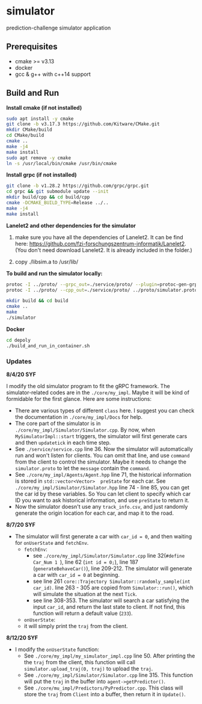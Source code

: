 # simulator #

prediction-challenge simulator application

## Prerequisites ##

 - cmake >= v3.13
 - docker
 - gcc & g++ with c++14 support

## Build and Run ##
**Install cmake (if not installed)**
```bash
sudo apt install -y cmake
git clone -b v3.17.3 https://github.com/Kitware/CMake.git
mkdir CMake/build
cd CMake/build
cmake ..
make -j4
make install
sudo apt remove -y cmake
ln -s /usr/local/bin/cmake /usr/bin/cmake
```

**Install grpc (if not installed)**
```bash
git clone -b v1.28.2 https://github.com/grpc/grpc.git
cd grpc && git submodule update --init
mkdir build/cpp && cd build/cpp
cmake -DCMAKE_BUILD_TYPE=Release ../..
make -j4
make install
```

**Lanelet2 and other dependencies for the simulator**

1. make sure you have all the dependencies of Lanelet2. It can be find here: https://github.com/fzi-forschungszentrum-informatik/Lanelet2. (You don't need download Lanelet2. It is already included in the folder.)

2. copy ./libsim.a to /usr/lib/


**To build and run the simulator locally:**

 ```bash
 protoc -I ../proto/ --grpc_out=./service/proto/ --plugin=protoc-gen-grpc=`which grpc_cpp_plugin` ../proto/simulator.proto
 protoc -I ../proto/ --cpp_out=./service/proto/ ../proto/simulator.proto

 mkdir build && cd build
 cmake ..
 make
 ./simulator
 ```

**Docker**

 ```bash
 cd depoly
 ./build_and_run_in_container.sh
 ```

### Updates

**8/4/20 SYF**

I modify the old simulator program to fit the gRPC framework. The simulator-related codes are in the `./core/my_impl`. Maybe it will be kind of formidable for the first glance. Here are some instructions:

- There are various types of different `class`  here. I suggest you can check the documentation in `./core/my_impl/Docs` for help.
- The core part of the simulator is in `./core/my_impl/Simulator/Simulator.cpp`. By now, when `MySimulatorImpl::start` triggers, the simulator will first generate cars and then `updatetick` in each time step.
- See `./service/service.cpp` line 36. Now the simulator will automatically run and won't listen for clients. You can omit that line, and use `command` from the client to control the simulator. Maybe it needs to change the `simulator.proto` to let the `message` contain the `command`.
- See `./core/my_impl/Agents/Agent.hpp` line 71, the historical information is stored in `std::vector<Vector>  preState` for each car. See `./core/my_impl/Simulator/Simulator.hpp` line 74 - line 85, you can get the car id by these variables. So You can let client to specify which car ID you want to ask historical information, and use  `preState` to return it. 
- Now the simulator doesn't use any `track_info.csv`, and just randomly generate the origin location for each car, and map it to the road.

**8/7/20 SYF**

- The simulator will first generate a car with `car_id = 0`, and then waiting for  `onUserState`  and `fetchEnv`.
  - `fetchEnv`:
    - see `./core/my_impl/Simulator/Simulator.cpp` line 32(`#define Car_Num 1 `), line 62 (`int id = 0;`), line 187 (`generateBehaveCar()`), line 209-212. The simulator will generate a car  with `car_id = 0` at beginning.
    - see line 261 `core::Trajectory Simulator::randomly_sample(int car_id)`. line 263 - 305 are copied from `Simulator::run()`, which will simulate the situation at the next `Tick`. 
    - see line 308-353. The simulator will search a car satisfying the input `car_id`, and return the last state to client. If not find, this function will return a default value (`233`).
  -  `onUserState`:
    - it will simply print the `traj` from the client.

**8/12/20 SYF**

- I modify the `onUserState` function:
  - See `./core/my_impl/my_simulator_impl.cpp` line 50. After printing the the `traj` from the client, this function will call `simulator.upload_traj(0, traj)` to upload the `traj`.
  - See `./core/my_impl/Simulator/Simulator.cpp` line 315. This function will put the `traj` in the buffer into `agent->getPredictor()`.
  - See `./core/mu_impl/Predictors/PyPredictor.cpp`. This class will store the `traj` from `Client` into a buffer, then return it in `Update()`.

